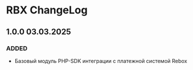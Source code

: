 RBX ChangeLog
====================
## 1.0.0 03.03.2025
### ADDED
* Базовый модуль PHP-SDK интеграции c платежной системой Rebox
